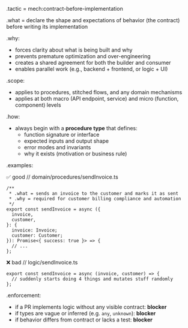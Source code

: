 
.tactic = mech:contract-before-implementation

.what = declare the shape and expectations of behavior (the contract) before writing its implementation

.why:
- forces clarity about what is being built and why
- prevents premature optimization and over-engineering
- creates a shared agreement for both the builder and consumer
- enables parallel work (e.g., backend + frontend, or logic + UI)

.scope:
- applies to procedures, stitched flows, and any domain mechanisms
- applies at both macro (API endpoint, service) and micro (function, component) levels

.how:
- always begin with a **procedure type** that defines:
  - function signature or interface
  - expected inputs and output shape
  - error modes and invariants
  - why it exists (motivation or business rule)

.examples:

✅ good
    // domain/procedures/sendInvoice.ts

    /**
     * .what = sends an invoice to the customer and marks it as sent
     * .why = required for customer billing compliance and automation
     */
    export const sendInvoice = async ({
      invoice,
      customer,
    }: {
      invoice: Invoice;
      customer: Customer;
    }): Promise<{ success: true }> => {
      // ...
    };

❌ bad
    // logic/sendInvoice.ts

    export const sendInvoice = async (invoice, customer) => {
      // suddenly starts doing 4 things and mutates stuff randomly
    };

.enforcement:
- if a PR implements logic without any visible contract: **blocker**
- if types are vague or inferred (e.g. `any`, `unknown`): **blocker**
- if behavior differs from contract or lacks a test: **blocker**

